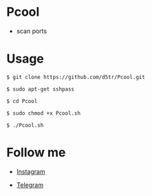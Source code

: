 # Pcool

* scan ports

# Usage

```
$ git clone https://github.com/d5tr/Pcool.git
```

```
$ sudo apt-get sshpass
```

```
$ cd Pcool
```

```
$ sudo chmod +x Pcool.sh
```

```
$ ./Pcool.sh
```

# Follow me 

* [Instagram](https://instagram.com/d_5tr)


* [Telegram](https://t.me/d5tr_Cyber)
